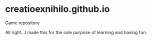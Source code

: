 # creatioexnihilo.github.io
Game repository

All right...I made this for the sole purpose of learning and having fun.
